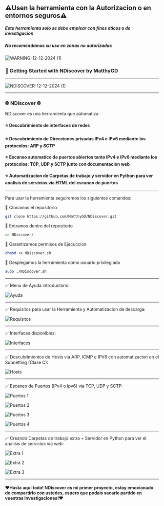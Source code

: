 ## ⚠️Usen la herramienta con la Autorizacion o en entornos seguros⚠️

##### Esta herramienta solo se debe emplear con fines eticos o de investigacion
##### No recomendamos su uso en zonas no autorizadas

![WARNING-12-12-2024 (1)](https://github.com/user-attachments/assets/59fef353-7791-4f6a-b162-3f75bfccd93f)

### 🚀 Getting Started with NDiscover by MatthyGD

------------------------------------------------------------------------------------------------------------------------------------------------------------

![NDISCOVER-12-12-2024 (1)](https://github.com/user-attachments/assets/f8eb2853-6165-466a-9971-8f24d427c6f0)

------------------------------------------------------------------------------------------------------------------------------------------------------------


### 🌐 NDiscover 🌐
NDiscover es una herramienta que automatiza:

#### ⭐ Descubrimiento de interfaces de redes
#### ⭐ Descubrimiento de Direcciones privadas IPv4 e IPv6 mediante los protocolos: ARP y SCTP
#### ⭐ Escaneo automatico de puertos abiertos tanto IPv4 e IPv6 mediante los protocolos: TCP, UDP y SCTP junto con documentacion web
#### ⭐ Automatizacion de Carpetas de trabajo y servidor en Python para ver analisis de servicios via HTML del escaneo de puertos

------------------------------------------------------------------------------------------------------------------------------------------------------------

Para usar la herramienta seguiremos los siguientes comandos:

🔴 Clonamos el repositorio

```bash
git clone https://github.com/MatthyGD/NDiscover.git
```

🔴 Entramos dentro del repositorio

```bash
cd NDiscover/
```

🔴 Garantizamos permisos de Ejecuccion

```bash
chmod +x NDiscover.sh
```

🔴 Desplegamos la herramienta como usuario privilegiado

```bash
sudo ./NDiscover.sh
```

------------------------------------------------------------------------------------------------------------------------------------------------------------

✅ Menu de Ayuda introductorio:


![Ayuda](https://github.com/user-attachments/assets/4fe40482-ea04-4284-89f0-d2c40f6e66f8)

------------------------------------------------------------------------------------------------------------------------------------------------------------

✅ Requisitos para usar la Herramienta y Automatizacion de descarga:

![Requisitos](https://github.com/user-attachments/assets/8c2e3d37-63e0-4e02-8a10-3f6724efefa3)

------------------------------------------------------------------------------------------------------------------------------------------------------------

✅ Interfaces disponibles:

![Interfaces](https://github.com/user-attachments/assets/93c5e3bf-7cc8-4cfc-85d5-4c08b4d943eb)

------------------------------------------------------------------------------------------------------------------------------------------------------------

✅ Descubrimientos de Hosts via ARP, ICMP e IPV6 con automatizacion en el Subnetting (Clase C):

![Hosts](https://github.com/user-attachments/assets/70ea4c57-cc66-4fcd-bbdc-79b97adfe2dc)

------------------------------------------------------------------------------------------------------------------------------------------------------------

✅ Escaneo de Puertos (IPv4 o Ipv6) via TCP, UDP y SCTP:

![Puertos 1](https://github.com/user-attachments/assets/cd44eac4-4084-4a58-9d40-360d149e5175)

![Puertos 2](https://github.com/user-attachments/assets/92bdc3e1-a313-4105-a0ac-5a6909dc136e)

![Puertos 3](https://github.com/user-attachments/assets/dd7ffec6-99b8-4bcd-9d5a-713d079a955c)

![Puertos 4](https://github.com/user-attachments/assets/44b8b27b-1a56-4f56-94fd-aeb20b35232a)

------------------------------------------------------------------------------------------------------------------------------------------------------------

✅ Creando Carpetas de trabajo extra + Servidor en Python para ver el analisis de servicios via web:

![Extra 1](https://github.com/user-attachments/assets/f09b5cc8-4174-40ef-af18-7e1bde34006f)

![Extra 2](https://github.com/user-attachments/assets/14186cd1-a482-404e-853a-b9d35f241f3e)

![Extra 3](https://github.com/user-attachments/assets/8732c927-9abb-4e8c-8845-91ae12df9bb5)


------------------------------------------------------------------------------------------------------------------------------------------------------------

#### ❤️Hasta aqui todo! NDiscover es mi primer proyecto, estoy emocionado de compartirlo con ustedes, espero que podais sacarle partido en vuestras investigaciones!❤️ 
